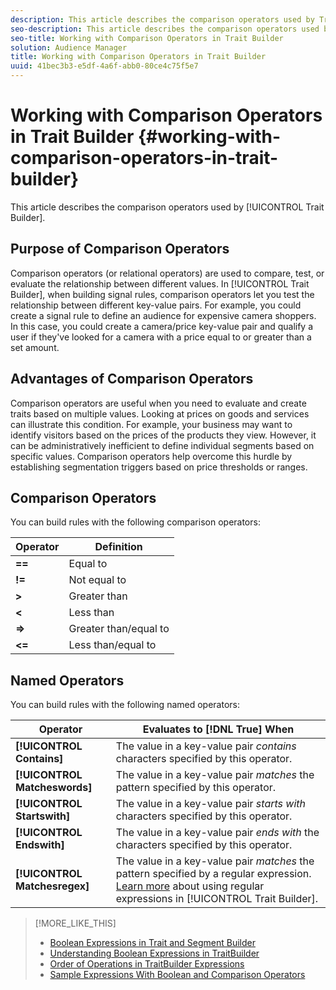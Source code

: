 ```yaml
---
description: This article describes the comparison operators used by Trait Builder.
seo-description: This article describes the comparison operators used by Trait Builder.
seo-title: Working with Comparison Operators in Trait Builder
solution: Audience Manager
title: Working with Comparison Operators in Trait Builder
uuid: 41bec3b3-e5df-4a6f-abb0-80ce4c75f5e7
---
```


# Working with Comparison Operators in Trait Builder {#working-with-comparison-operators-in-trait-builder}

This article describes the comparison operators used by [!UICONTROL Trait Builder].

## Purpose of Comparison Operators

<!-- c_tb_comparison_operators.xml -->

Comparison operators (or relational operators) are used to compare, test, or evaluate the relationship between different values. In [!UICONTROL Trait Builder], when building signal rules, comparison operators let you test the relationship between different key-value pairs. For example, you could create a signal rule to define an audience for expensive camera shoppers. In this case, you could create a camera/price key-value pair and qualify a user if they've looked for a camera with a price equal to or greater than a set amount.

## Advantages of Comparison Operators

Comparison operators are useful when you need to evaluate and create traits based on multiple values. Looking at prices on goods and services can illustrate this condition. For example, your business may want to identify visitors based on the prices of the products they view. However, it can be administratively inefficient to define individual segments based on specific values. Comparison operators help overcome this hurdle by establishing segmentation triggers based on price thresholds or ranges.

## Comparison Operators

You can build rules with the following comparison operators:  

|  Operator  | Definition  |
|---|---|
| **==** | Equal to  |
| **!=** | Not equal to  |
| **>** | Greater than  |
| **<** | Less than  |
| **=>** | Greater than/equal to  |
| **<=** | Less than/equal to  |

## Named Operators

You can build rules with the following named operators:  

|  Operator  | Evaluates to [!DNL True] When  |
|---|---|
| **[!UICONTROL Contains]** |The value in a key-value pair *contains* characters specified by this operator.  |
| **[!UICONTROL Matcheswords]** |The value in a key-value pair *matches* the pattern specified by this operator.  |
| **[!UICONTROL Startswith]** |The value in a key-value pair *starts with* characters specified by this operator.  |
| **[!UICONTROL Endswith]** |The value in a key-value pair *ends with* the characters specified by this operator.  |
| **[!UICONTROL Matchesregex]** |The value in a key-value pair *matches* the pattern specified by a regular expression. [Learn more](../../features/traits/trait-builder-regex.md#concept_2C756EBE4C8F40C7B6C8A84918CF7D8E) about using regular expressions in [!UICONTROL Trait Builder].  |

>[!MORE_LIKE_THIS]
>
>* [Boolean Expressions in Trait and Segment Builder](../../reference/boolean-expressions-tsb.md#concept_B7537516B5D04CEBB9CFB4F4B780630F)
>* [Understanding Boolean Expressions in TraitBuilder](../../reference/boolean-expressions-tsb.md#concept_B7537516B5D04CEBB9CFB4F4B780630F)
>* [Order of Operations in TraitBuilder Expressions](../../features/traits/trait-operator-precedence.md#concept_F8A8B8B8E4814A86B34493B104D44464)
>* [Sample Expressions With Boolean and Comparison Operators](../../features/traits/trait-expression-samples.md#reference_747A7CE52BB641A2A3F51CB17369A364)
